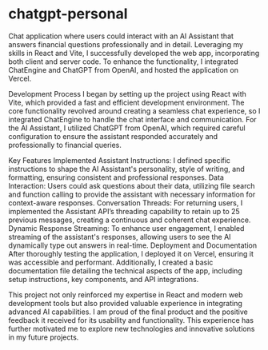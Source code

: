 # chatgpt-personal
Chat application where users could interact with an AI Assistant that answers financial questions professionally and in detail. Leveraging my skills in React and Vite, I successfully developed the web app, incorporating both client and server code. To enhance the functionality, I integrated ChatEngine and ChatGPT from OpenAI, and hosted the application on Vercel.

Development Process
I began by setting up the project using React with Vite, which provided a fast and efficient development environment. The core functionality revolved around creating a seamless chat experience, so I integrated ChatEngine to handle the chat interface and communication. For the AI Assistant, I utilized ChatGPT from OpenAI, which required careful configuration to ensure the assistant responded accurately and professionally to financial queries.

Key Features Implemented
Assistant Instructions: I defined specific instructions to shape the AI Assistant's personality, style of writing, and formatting, ensuring consistent and professional responses.
Data Interaction: Users could ask questions about their data, utilizing file search and function calling to provide the assistant with necessary information for context-aware responses.
Conversation Threads: For returning users, I implemented the Assistant API’s threading capability to retain up to 25 previous messages, creating a continuous and coherent chat experience.
Dynamic Response Streaming: To enhance user engagement, I enabled streaming of the assistant's responses, allowing users to see the AI dynamically type out answers in real-time.
Deployment and Documentation
After thoroughly testing the application, I deployed it on Vercel, ensuring it was accessible and performant. Additionally, I created a basic documentation file detailing the technical aspects of the app, including setup instructions, key components, and API integrations.

This project not only reinforced my expertise in React and modern web development tools but also provided valuable experience in integrating advanced AI capabilities. I am proud of the final product and the positive feedback it received for its usability and functionality. This experience has further motivated me to explore new technologies and innovative solutions in my future projects.
